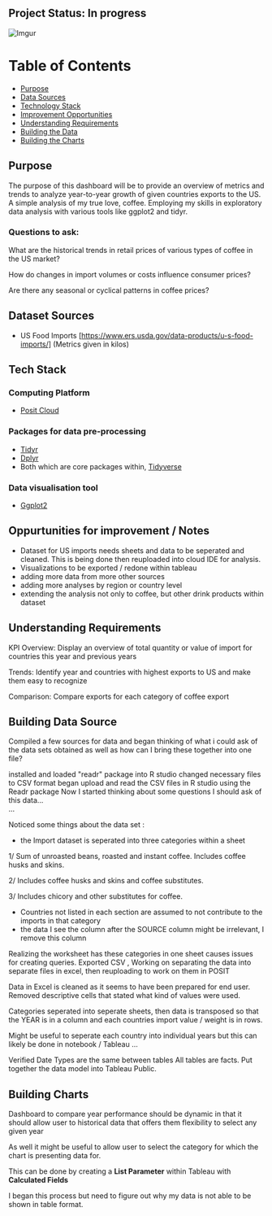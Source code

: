 ## Project Status: In progress 
![Imgur](https://imgur.com/kN2ygv1.gif)

# Table of Contents
- [Purpose](#purpose)
- [Data Sources](#dataset-sources)
- [Technology Stack](#tech-stack)
- [Improvement Opportunities](#oppurtunities-for-improvement-/-notes)
- [Understanding Requirements](#understanding-requirements) 
- [Building the Data](#building-data-source)
- [Building the Charts](#building-charts)

## Purpose
The purpose of this dashboard will be to provide an overview of metrics and trends to analyze year-to-year growth of given countries exports to the US. 
A simple analysis of my true love, coffee. Employing my skills in exploratory data analysis with various tools like ggplot2 and tidyr. 

### Questions to ask:
What are the historical trends in retail prices of various types of coffee in the US market? 

How do changes in import volumes or costs influence consumer prices? 

Are there any seasonal or cyclical patterns in coffee prices? 

## Dataset Sources
* US Food Imports [https://www.ers.usda.gov/data-products/u-s-food-imports/] (Metrics given in kilos) 
<!--- * Global price of coffee from 1990 to 2024 ARABICA [https://fred.stlouisfed.org/series/PCOFFOTMUSDM]
* Global price of coffee from 1990 to 2024 ROBUSTAS [https://fred.stlouisfed.org/series/PCOFFROBUSDM]
* Consumer Price Index for All Urban Consumers: Coffee in U.S. City Average [https://fred.stlouisfed.org/series/CUSR0000SEFP01] --->


<!--- Further Develop --->
## Tech Stack

### Computing Platform
- [Posit Cloud](https://posit.co/products/cloud/cloud/)

### Packages for data pre-processing
- [Tidyr](https://tidyr.tidyverse.org/)
- [Dplyr](https://dplyr.tidyverse.org/)
- Both which are core packages within, [Tidyverse](https://www.tidyverse.org/)
### Data visualisation tool
- [Ggplot2](https://ggplot2.tidyverse.org/)


<!--- Points to add ---> 

## Oppurtunities for improvement / Notes
- Dataset for US imports needs sheets and data to be seperated and cleaned. This is being done then reuploaded into cloud IDE for analysis.
- Visualizations to be exported / redone within tableau
- adding more data from more other sources
- adding more analyses by region or country level
- extending the analysis not only to coffee, but other drink products within dataset
  
<!--- ## Acknowledgements ---> 

## Understanding Requirements
KPI Overview: Display an overview of total quantity or value of import for countries this year and previous years

Trends: Identify year and countries with highest exports to US and make them easy to recognize 

Comparison: Compare exports for each category of coffee export


## Building Data Source 
Compiled a few sources for data and began thinking of what i could ask of the data sets obtained
as well as how can I bring these together into one file? 

installed and loaded "readr" package into R studio
changed necessary files to CSV format 
began upload and read the CSV files in R studio using the Readr package
Now I started thinking about some questions I should ask of this data...  
...

Noticed some things about the data set :
- the Import dataset is seperated into three categories within a sheet
  
1/ Sum of unroasted beans, roasted and instant coffee. Includes coffee husks and skins. 

2/ Includes coffee husks and skins and coffee substitutes. 

3/ Includes chicory and other substitutes for coffee. 

- Countries not listed in each section are assumed to not contribute to the imports in that category  
- the data I see the column after the SOURCE column might be irrelevant, I remove this column  
 
Realizing the worksheet has these categories in one sheet causes issues for creating queries. Exported CSV , Working on separating the data into separate files in excel, then reuploading to work on them in POSIT 

Data in Excel is cleaned as it seems to have been prepared for end user. 
Removed descriptive cells that stated what kind of values were used.

Categories seperated into seperate sheets, then data is transposed so that the YEAR is in a column and each countries import value / weight is in rows. 

Might be useful to seperate each country into individual years but this can likely be done in notebook / Tableau 
...

Verified Date Types are the same between tables
All tables are facts. Put together the data model into Tableau Public. 

## Building Charts

Dashboard to compare year performance should be dynamic in that it should allow user to historical data that offers them flexibility to select any given year

As well it might be useful to allow user to select the category for which the chart is presenting data for. 

This can be done by creating a **List Parameter** within Tableau with **Calculated Fields**

I began this process but need to figure out why my data is not able to be shown in table format. 







  
